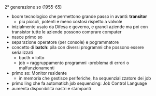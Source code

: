 2° generazione so (1955-65)
- boom tecnologico che permettono grande passo in avanti: **transitor**
	- piu piccoli, potenti e meno costosi rispetto a valvole
- inizialmente usato da Difesa e governo, e grandi aziende ma poi con transistor tutte le aziende possono comprare computer
- nasce primo so
- separazione operatore (per console) e pogrammatore
- concetto di **batch**: pila con diversi programmi che possono essere serializzati
	- bacth = lotto
	- job = raggruppamento programmi
	-problema di errori o malfunzionamenti
- primo so: Monitor residente
	- in memoria che gestisce periferiche, ha sequenzializzatore dei job
- primo ling che fa automatich job sequencing: Job Control Language
- aumenta disponibilità nastri e stampanti